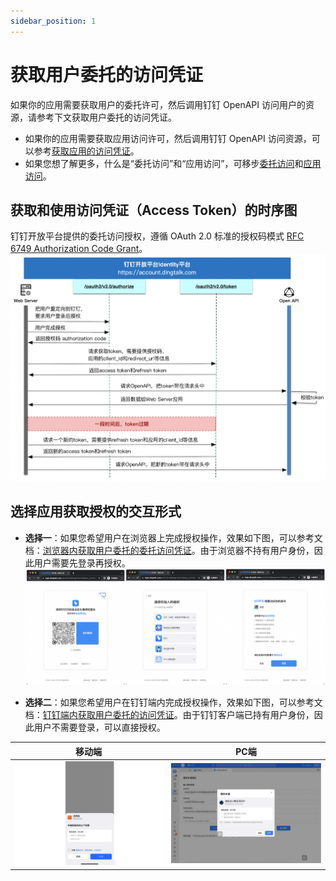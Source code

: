 ```yaml
---
sidebar_position: 1
---
```


# 获取用户委托的访问凭证
如果你的应用需要获取用户的委托许可，然后调用钉钉 OpenAPI 访问用户的资源，请参考下文获取用户委托的访问凭证。
* 如果你的应用需要获取应用访问许可，然后调用钉钉 OpenAPI 访问资源，可以参考[获取应用的访问凭证](/docs/learn/permission/token/app_only_token)。 
* 如果您想了解更多，什么是“委托访问”和“应用访问”，可移步[委托访问](/docs/learn/permission/intro/delegated_permission)和[应用访问](/docs/learn/permission/intro/application_permission)。

## 获取和使用访问凭证（Access Token）的时序图
钉钉开放平台提供的委托访问授权，遵循 OAuth 2.0 标准的授权码模式 [RFC 6749 Authorization Code Grant](https://datatracker.ietf.org/doc/html/rfc6749#section-4.1)。
![授权码模式时序图](/img/learn/permission/auth_code_flow_sequence.png)

## 选择应用获取授权的交互形式
* **选择一**：如果您希望用户在浏览器上完成授权操作，效果如下图，可以参考文档：[浏览器内获取用户委托的委托访问凭证](/docs/develop/permission/get_user_app_token_browser)。由于浏览器不持有用户身份，因此用户需要先登录再授权。
![浏览器内用户授权UI](/img/learn/permission/auth_code_flow_browser_ui.png)

* **选择二**：如果您希望用户在钉钉端内完成授权操作，效果如下图，可以参考文档：[钉钉端内获取用户委托的访问凭证](/docs/develop/permission/get_user_app_token_jsapi)。由于钉钉客户端已持有用户身份，因此用户不需要登录，可以直接授权。

|                                   移动端                                   |                                 PC端                                 |
|:-----------------------------------------------------------------------:|:-------------------------------------------------------------------:|
| ![移动端内用户授权UI](/img/learn/permission/auth_code_flow_jsapi_mobile_ui.png) | ![PC端内用户授权UI](/img/learn/permission/auth_code_flow_jsapi_pc_ui.png) |

